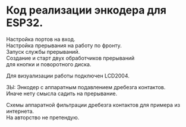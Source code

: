 # Код реализации энкодера для ESP32.

Настройка портов на вход.<br>
Настройка прерывания на работу по фронту.<br>
Запуск службы прерываний.<br>
Создание и старт двух обработчиков прерываний<br>
для кнопки и поворотного диска.<br>

Для визуализации работы подключен LCD2004.

ЗЫ: Энкодер с аппаратным подавлением дребезга контактов.<br>
Иначе нету смысла садить на прерывание.

Схемы аппаратной фильтрации дребезга контактов для примера из интернета.<br>
На авторство не претендую.
